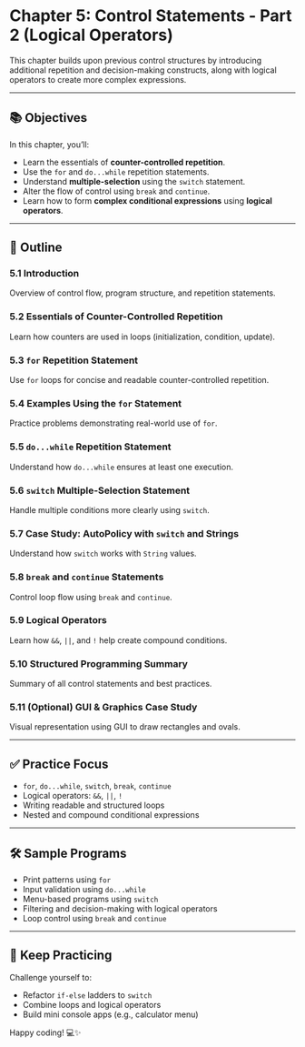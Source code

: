# Chapter 5: Control Statements - Part 2 (Logical Operators)

This chapter builds upon previous control structures by introducing additional repetition and decision-making constructs, along with logical operators to create more complex expressions.

---

## 📚 Objectives

In this chapter, you’ll:

- Learn the essentials of **counter-controlled repetition**.
- Use the `for` and `do...while` repetition statements.
- Understand **multiple-selection** using the `switch` statement.
- Alter the flow of control using `break` and `continue`.
- Learn how to form **complex conditional expressions** using **logical operators**.

---

## 🧠 Outline

### 5.1 Introduction

Overview of control flow, program structure, and repetition statements.

### 5.2 Essentials of Counter-Controlled Repetition

Learn how counters are used in loops (initialization, condition, update).

### 5.3 `for` Repetition Statement

Use `for` loops for concise and readable counter-controlled repetition.

### 5.4 Examples Using the `for` Statement

Practice problems demonstrating real-world use of `for`.

### 5.5 `do...while` Repetition Statement

Understand how `do...while` ensures at least one execution.

### 5.6 `switch` Multiple-Selection Statement

Handle multiple conditions more clearly using `switch`.

### 5.7 Case Study: AutoPolicy with `switch` and Strings

Understand how `switch` works with `String` values.

### 5.8 `break` and `continue` Statements

Control loop flow using `break` and `continue`.

### 5.9 Logical Operators

Learn how `&&`, `||`, and `!` help create compound conditions.

### 5.10 Structured Programming Summary

Summary of all control statements and best practices.

### 5.11 (Optional) GUI & Graphics Case Study

Visual representation using GUI to draw rectangles and ovals.

---

## ✅ Practice Focus

- `for`, `do...while`, `switch`, `break`, `continue`
- Logical operators: `&&`, `||`, `!`
- Writing readable and structured loops
- Nested and compound conditional expressions

---

## 🛠 Sample Programs

- Print patterns using `for`
- Input validation using `do...while`
- Menu-based programs using `switch`
- Filtering and decision-making with logical operators
- Loop control using `break` and `continue`

---

## 🚀 Keep Practicing

Challenge yourself to:

- Refactor `if-else` ladders to `switch`
- Combine loops and logical operators
- Build mini console apps (e.g., calculator menu)

Happy coding! 💻✨
